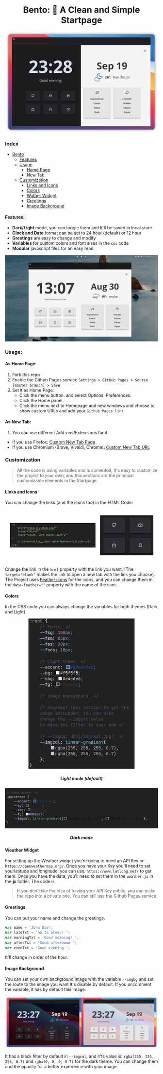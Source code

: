     
<div align="center">
<h1>Bento: 🍱 A Clean and Simple Startpage</h1>
</div>

![](https://github.com/MiguelRAvila/Bento/blob/master/assets/preview.png)

### Index

-   [Bento](#)
    -   [Features](#features)
    -   [Usage](#usage)
         - [Home Page](#as-home-page)
         - [New Tab](#as-new-tab)
    -   [Customization](#customization)
         - [Links and Icons](#links-and-icons)
         - [Colors](#colors)
         - [Wather Widget](#weather-widget)
         - [Greetings](#greetings)
         - [Image Background](#image-background)
#### Features:

- **Dark/Light** mode, you can toggle them and It'll be saved in local store
-   **Clock and Date** format can be set to 24 hour (default) or 12 hour
-   **Greetings** are easy to change and modify
-   **Variables** for custom colors and font sizes in the `css` code
-   **Modular** javascript files for an easy read

<p align="center">
  <img src="https://github.com/MiguelRAvila/Bento/blob/master/assets/preview.gif">
</p>

### Usage:

#### As Home Page:
1. Fork this repo
2. Enable the Github Pages service `Settings > GitHub Pages > Source [master branch] > Save`
3. Set it as Home Page:
    - Click the menu button. and select Options. Preferences.
    - Click the Home panel.
    - Click the menu next to Homepage and new windows and choose to show custom URLs and add your `Github Pages link`

#### As New Tab:
1. You can use different Add-ons/Extensions for it
  - If you use Firefox: [Custom New Tab Page](https://addons.mozilla.org/en-US/firefox/addon/custom-new-tab-page/?src=search)
  - If you use Chromium (Brave, Vivaldi, Chrome): [Custom New Tab URL](https://chrome.google.com/webstore/detail/custom-new-tab-url/mmjbdbjnoablegbkcklggeknkfcjkjia)

### Customization

> All the code is using variables and is comented, It's easy to customize the project to your own, and this sections are the principal customizable elements in the Startpage:

#### Links and Icons
You can change the links (and the icons too) in the HTML Code:

<p align="center">
  <img src="https://github.com/MiguelRAvila/Bento/blob/master/assets/code1.png">
</p>

Change the link in the `href` property with the link you want. (The `target="blank"` makes the link to open a new tab with the link you choose). 
The Project uses [Feather icons](https://feathericons.com/) for the icons, and you can change them in the `data-feather=""` property with the name of the icon. 


#### Colors
In the CSS code you can always change the variables for both themes (Dark and Light)

<p align="center">
  <img src="https://github.com/MiguelRAvila/Bento/blob/master/assets/code2.png">
</p>
<div align="center">
<h5>Light mode (default)</h5>
</div>

<p align="center">
  <img src="https://github.com/MiguelRAvila/Bento/blob/master/assets/code3.png">
</p>
<div align="center">
<h5>Dark mode</h5>
</div>

#### Weather Widget

For setting up the Weather widget you're going to need an API Key in: `https://openweathermap.org/`. Once you have your Key you'll need to set yourlatitude and longitude, you can use: `https://www.latlong.net/` to get them. Once you have the data, you'll need to set them in the `weather.js` in the **js** folder. The code is 

> If you don't like the idea of having your API Key public, you can make the repo into a private one. You can still use the Github Pages service.

#### Greetings
You can put your name and change the greetings.

```js
var name = 'John Doe'; 
var lateTxt = 'Go to Sleep! ';
var morningTxt = 'Good morning! ';
var afterTxt = 'Good afternoon ';
var evenTxt = 'Good evening ';
```

It'll change in order of the hour.

#### Image Background

You can set your own background image with the variable `--imgbg` and set the route to the image you want It's disable by default. If you uncomment the variable, it has by default this image: 

<p align="center">
  <img src="https://github.com/MiguelRAvila/Bento/blob/master/assets/previewbg.png">
</p>

It has a black filter by default in `--imgcol`, and it'ts value is: `rgba(255, 255, 255, 0.7)` and `rgba(0, 0, 0, 0.7)` for the dark theme. You can change them and the opacity for a better experience with your image.
